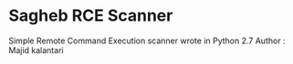 Sagheb RCE Scanner 
=====

Simple Remote Command Execution scanner wrote in Python 2.7
Author : Majid kalantari
